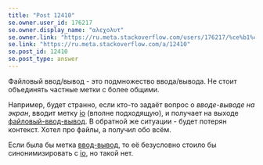 ```yaml
---
title: "Post 12410"
se.owner.user_id: 176217
se.owner.display_name: "αλεχολυτ"
se.owner.link: "https://ru.meta.stackoverflow.com/users/176217/%ce%b1%ce%bb%ce%b5%cf%87%ce%bf%ce%bb%cf%85%cf%84"
se.link: "https://ru.meta.stackoverflow.com/a/12410"
se.post_id: 12410
se.post_type: answer
---
```

<p>Файловый ввод/вывод - это подмножество ввода/вывода. Не стоит объединять частные метки с более общими.</p>
<p>Например, будет странно, если кто-то задаёт вопрос о <em>вводе-выводе на экран</em>, вводит метку <a href="https://ru.stackoverflow.com/questions/tagged/io" class="post-tag" title="показать вопросы с меткой [io]" aria-label="показать вопросы с меткой [io]" rel="tag" aria-labelledby="io-container">io</a> (вполне подходящую), и получает на выходе <a href="https://ru.stackoverflow.com/questions/tagged/%d1%84%d0%b0%d0%b9%d0%bb%d0%be%d0%b2%d1%8b%d0%b9-%d0%b2%d0%b2%d0%be%d0%b4-%d0%b2%d1%8b%d0%b2%d0%be%d0%b4" class="post-tag" title="показать вопросы с меткой [файловый-ввод-вывод]" aria-label="показать вопросы с меткой [файловый-ввод-вывод]" rel="tag" aria-labelledby="файловый-ввод-вывод-container">файловый-ввод-вывод</a>. В обратной же ситуации - будет потерян контекст. Хотел про файлы, а получил обо всём.</p>
<p>Если была бы метка <a href="https://ru.stackoverflow.com/questions/tagged/%d0%b2%d0%b2%d0%be%d0%b4-%d0%b2%d1%8b%d0%b2%d0%be%d0%b4" class="post-tag" title="показать вопросы с меткой [ввод-вывод]" aria-label="показать вопросы с меткой [ввод-вывод]" rel="tag" aria-labelledby="ввод-вывод-container">ввод-вывод</a>, то её безусловно стоило бы синонимизировать с <a href="https://ru.stackoverflow.com/questions/tagged/io" class="post-tag" title="показать вопросы с меткой [io]" aria-label="показать вопросы с меткой [io]" rel="tag" aria-labelledby="io-container">io</a>, но такой нет.</p>

